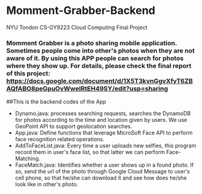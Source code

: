 # Momment-Grabber-Backend
NYU Tondon CS-GY9223 Cloud Computing Final Project
### Momment Grabber is a photo sharing mobile application. Sometimes people come into other's photos when they are not aware of it. By using this APP people can search for photos where they show up. For details, please check the final report of this project: https://docs.google.com/document/d/1X5T3kvnGgvXfyT6ZBAQfABO8peGpuOvWweIRtEH49SY/edit?usp=sharing       

##This is the backend codes of the App 

- Dynamo.java: processes searching requests, searches the DynamoDB for photos according to the time and location given by users. We use GeoPoint API to support geolocation searches.
- App.java: Define functions that leverage MicroSoft Face API to perform face recognition related operations. 
- AddToFaceList.java: Every time a user uploads new selfies, this program record them in user's face list, so that latter we can perform Face-Matching. 
- FaceMatch.java: Identifies whether a user shows up in a found photo. If so, send the url of the photo through Google Cloud Message to user's cell phone, so that he/she can download it and see how does he/she look like in other's photo.
